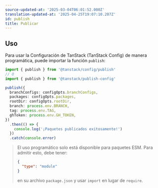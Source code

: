 ```yaml
---
source-updated-at: '2025-03-04T06:01:52.000Z'
translation-updated-at: '2025-04-25T19:07:10.207Z'
id: publish
title: Publicar
---
```

## Uso

Para usar la Configuración de TanStack (TanStack Config) de manera programática, puede importar la función `publish`:

```ts
import { publish } from '@tanstack/config/publish'
// O
import { publish } from '@tanstack/publish-config'

publish({
  branchConfigs: configOpts.branchConfigs,
  packages: configOpts.packages,
  rootDir: configOpts.rootDir,
  branch: process.env.BRANCH,
  tag: process.env.TAG,
  ghToken: process.env.GH_TOKEN,
})
  .then(() => {
    console.log('¡Paquetes publicados exitosamente!')
  })
  .catch(console.error)
```

> El uso programático solo está disponible para paquetes ESM. Para admitir esto, debe tener:
>
> ```json
> {
>   "type": "module"
> }
> ```
>
> en su archivo `package.json` y usar `import` en lugar de `require`.
